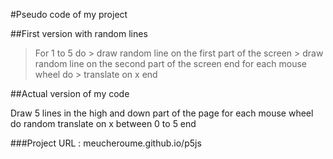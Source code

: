 #Pseudo code of my project

##First version with random lines

> For 1 to 5 do
    > draw random line on the first part of the screen
    > draw random line on the second part of the screen
> end
> for each mouse wheel do
    > translate on x
> end

##Actual version of my code

Draw 5 lines in the high and down part of the page
for each mouse wheel do
    random translate on x between 0 to 5
end

###Project URL :
meucheroume.github.io/p5js
